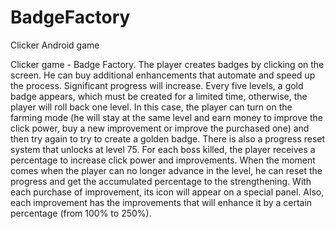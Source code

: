 # BadgeFactory
Clicker Android game

Clicker game - Badge Factory. The player creates badges by clicking on the screen. He can buy additional enhancements that automate and speed up the process.
Significant progress will increase. Every five levels, a gold badge appears, which must be created for a limited time, otherwise, the player will roll back one level.
In this case, the player can turn on the farming mode (he will stay at the same level and earn money to improve the click power, buy a new improvement or improve the purchased one) and then try again to try to create a golden badge. There is also a progress reset system that unlocks at level 75. For each boss killed, the player receives a percentage to increase click power and improvements. When the moment comes when the player can no longer advance in the level, he can reset the progress and get the accumulated percentage to the strengthening.
With each purchase of improvement, its icon will appear on a special panel. Also, each improvement has the improvements that will enhance it by a certain percentage (from 100% to 250%).

